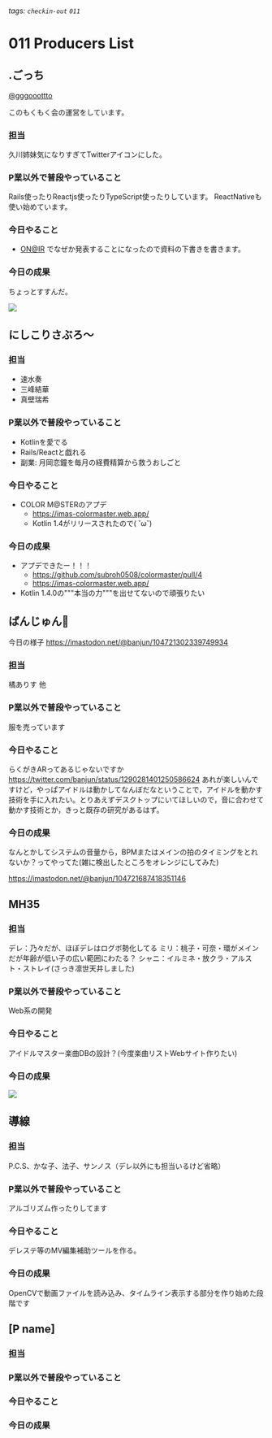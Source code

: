 ###### tags: `checkin-out` `011`

# 011 Producers List

## .ごっち

[@gggooottto](https://twitter.com/gggooottto)

このもくもく会の運営をしています。

### 担当

久川姉妹気になりすぎてTwitterアイコンにした。

### P業以外で普段やっていること

Rails使ったりReactjs使ったりTypeScript使ったりしています。
ReactNativeも使い始めています。

### 今日やること

- [ON@IR](https://imas.connpass.com/event/186165/) でなぜか発表することになったので資料の下書きを書きます。

### 今日の成果

ちょっとすすんだ。

![](https://i.imgur.com/pqGPEPL.png)

## にしこりさぶろ〜

### 担当
- 速水奏
- 三峰結華
- 真壁瑞希

### P業以外で普段やっていること
- Kotlinを愛でる
- Rails/Reactと戯れる
- 副業: 月岡恋鐘を毎月の経費精算から救うおしごと

### 今日やること
- COLOR M@STERのアプデ
  - https://imas-colormaster.web.app/
  - Kotlin 1.4がリリースされたので( ˘ω˘)

### 今日の成果
- アプデできたー！！！
  - https://github.com/subroh0508/colormaster/pull/4
  - https://imas-colormaster.web.app/
- Kotlin 1.4.0の"""本当の力"""を出せてないので頑張りたい



## ばんじゅん🍓

今日の様子 https://imastodon.net/@banjun/104721302339749934

### 担当

橘ありす
他

### P業以外で普段やっていること

服を売っています

### 今日やること

らくがきARってあるじゃないですか https://twitter.com/banjun/status/1290281401250586624
あれが楽しいんですけど，やっぱアイドルは動かしてなんぼだなということで，アイドルを動かす技術を手に入れたい。とりあえずデスクトップにいてほしいので，音に合わせて動かす技術とか，きっと既存の研究があるはず。

### 今日の成果

なんとかしてシステムの音量から，BPMまたはメインの拍のタイミングをとれないか？ってやってた(雑に検出したところをオレンジにしてみた)

https://imastodon.net/@banjun/104721687418351146


## MH35

### 担当

デレ：乃々だが、ほぼデレはログボ勢化してる
ミリ：桃子・可奈・環がメインだが年齢が低い子の広い範囲にわたる？
シャニ：イルミネ・放クラ・アルスト・ストレイ(さっき凛世天井しました)

### P業以外で普段やっていること

Web系の開発

### 今日やること

アイドルマスター楽曲DBの設計？(今度楽曲リストWebサイト作りたい)

### 今日の成果

![](https://i.imgur.com/mA6XzcL.png)

## 導線

### 担当

P.C.S、かな子、法子、サンノス（デレ以外にも担当いるけど省略）

### P業以外で普段やっていること

アルゴリズム作ったりしてます

### 今日やること

デレステ等のMV編集補助ツールを作る。

### 今日の成果

OpenCVで動画ファイルを読み込み、タイムライン表示する部分を作り始めた段階です

## [P name]

### 担当

### P業以外で普段やっていること

### 今日やること

### 今日の成果
